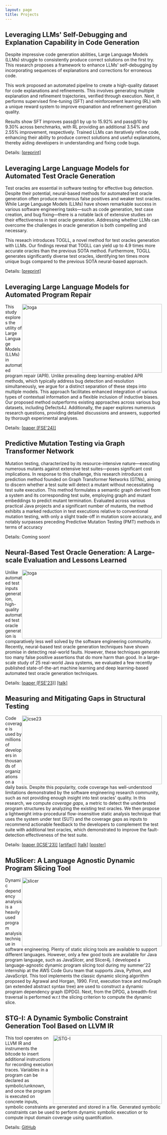 ```yaml
---
layout: page
title: Projects
---
```



## Leveraging LLMs' Self-Debugging and Explanation Capability in Code Generation

Despite impressive code generation abilities, Large Language Models (LLMs) struggle to consistently produce correct solutions on the first try. This research proposes a framework to enhance LLMs' self-debugging by incorporating sequences of explanations and corrections for erroneous code. 

This work proposed an automated pipeline to create a high-quality dataset for code explanations and refinements. This involves generating multiple explanation and refinement trajectories, verified through execution. Next, it performs supervised fine-tuning (SFT) and reinforcement learning (RL) with a unique reward system to improve expanation and refinement generation quality.

Results show SFT improves pass@1 by up to 15.92% and pass@10 by 9.30% across benchmarks, with RL providing an additional 3.54% and 2.55% improvement, respectively. Trained LLMs can iteratively refine code, enhancing their ability to produce correct solutions and useful explanations, thereby aiding developers in understanding and fixing code bugs.

Details: [\[preprint\]](https://arxiv.org/pdf/2405.18649)



## Leveraging Large Language Models for Automated Test Oracle Generation

Test oracles are essential in software testing for effective bug detection. Despite their potential, neural-based methods for automated test oracle generation often produce numerous false positives and weaker test oracles. While Large Language Models (LLMs) have shown remarkable success in various software engineering tasks—such as code generation, test case creation, and bug fixing—there is a notable lack of extensive studies on their effectiveness in test oracle generation. Addressing whether LLMs can overcome the challenges in oracle generation is both compelling and necessary.

This reseach introduces TOGLL, a novel method for test oracles generation with LLMs. Our findings reveal that TOGLL can yield up to 4.9 times more accurate oracles than the previous SOTA method. Furthermore, TOGLL generates significantly diverse test oracles, identifying ten times more unique bugs compared to the previous SOTA neural-based approach.

Details: [\[preprint\]](https://doi.org/10.48550/arXiv.2405.03786)

## Leveraging Large Language Models for Automated Program Repair

<img src="../assets/img/bug.png"
alt="toga"
width="450"
height="220"
style="float: right;" />

This study explores the utility of Large Language Models (LLMs) in automated program repair (APR). Unlike prevailing deep learning-enabled APR methods, which typically address bug detection and resolution simultaneously, we argue for a distinct separation of these steps into multiple models. This approach facilitates enhanced integration of various types of contextual information and a flexible inclusion of inductive biases. Our proposed method outperforms existing approaches across various bug datasets, including Defects4J. Additionally, the paper explores numerous research questions, providing detailed discussions and answers, supported by thorough experimental analyses.

Details: [\[paper (FSE'24)\]](https://doi.org/10.48550/arXiv.2404.11595)

## Predictive Mutation Testing via Graph Transformer Network

Mutation testing, characterized by its resource-intensive nature—executing numerous mutants against extensive test suites—poses significant cost implications. In response to this challenge, this research introduces a prediction method founded on Graph Transformer Networks (GTNs), aiming to discern whether a test suite will detect a mutant without necessitating test suite execution. This method formulates a semantic graph derived from a system and its corresponding test suite, employing graph and mutant embeddings to predict mutant termination. Evaluated across various practical Java projects and a significant number of mutants, the method exhibits a marked reduction in test executions relative to conventional mutation testing, with only a slight trade-off in mutation score accuracy, and notably surpasses preceding Predictive Mutation Testing (PMT) methods in terms of accuracy

Details: Coming soon!

## Neural-Based Test Oracle Generation: A Large-scale Evaluation and Lessons Learned

<img src="../assets/img/toga.png"
     alt="toga"
     width="450"
     height="220"
     style="float: right;" />

Unlike automated test inputs generation, high-quality automated test oracle generation is comparatively less well solved by the software engineering community. Recently, neural-based test oracle generation techniques have shown promise in detecting real-world faults. However, these techniques generate too many false positive assertions that do more harm than good. In a large-scale study of 25 real-world Java systems, we evaluated a few recently published state-of-the-art machine learning and deep learning-based automated test oracle generation techniques. 

Details: [\[paper (FSE'23)\]](https://dl.acm.org/doi/abs/10.1145/3611643.3616265) [\[talk\]]({{'/'|relative_url}}assets/presentations/FSE-2023-talk.pdf)


## Measuring and Mitigating Gaps in Structural Testing

<img src="../assets/img/icse23.png"
     alt="icse23"
     width="450"
     height="220"
     style="float: right;" />


Code coverage is used by millions of developers in thousands of organizations on a daily basis. Despite this popularity, code coverage has well-understood limitations demonstrated by the software engineering research community, such as not providing enough insight into test oracles' quality. In this research, we compute *coverage gaps*, a metric to detect the undertested program structures by analyzing the existing test oracles. We then propose a lightweight intra-procedural flow-insensitive static analysis technique that uses the system under test (SUT) and the coverage gaps as inputs to recommend actionable feedback to the developers to complement the test suite with additional test oracles, which demonstrated to improve the fault-detection effectiveness of the test suite.

Details: [\[paper (ICSE'23)\]](https://ieeexplore.ieee.org/document/10172745) [\[artifact\]](https://github.com/soneyahossain/hcc-gap-recommender/tree/main) [\[talk\]]({{'/'|relative_url}}assets/presentations/ICSE-2023-talk.pdf) [\[poster\]]({{'/'|relative_url}}assets/presentations/ICSE2023_poster_soneya.pdf)


## MuSlicer: A Language Agnostic Dynamic Program Slicing Tool
	
<img src="../assets/img/slicer.png"
     alt="slicer"
     width="450"
     height="220"
     style="float: right;" />

Dynamic dependency analysis is a heavily used program analysis technique in software engineering. Plenty of static slicing tools are available to support different languages. However, only a few good tools are available for Java program language, such as JavaSlicer, and Slicer4j. I developed a language-agnostic dynamic program slicing tool during my summer'22 internship at the AWS Code Guru team that supports Java, Python, and JavaScript. This tool implements the classic dynamic slicing algorithm proposed by Agrawal and Horgan, 1990. First, execution trace and muGraph (an extended abstract syntax tree) are used to construct a dynamic program dependency graph (DPDG). Next, from the DPDG, a breadth-first traversal is performed w.r.t the slicing criterion to compute the dynamic slice.



## STG-I: A Dynamic Symbolic Constraint Generation Tool Based on LLVM IR


<img src="../assets/img/stg-I.png"
     alt="STG-I"
     width="350"
     height="220"
     style="float: right;" />

This tool operates on LLVM IR and instruments the bitcode to insert additional instructions for recording execution traces. Variables in a program can be declared as symbolic/unknown, and once the program is executed on concrete inputs, symbolic constraints are generated and stored in a file. Generated symbolic constraints can be used to perform dynamic symbolic execution or to compute input domain coverage using quantifcation. 

Details: [GitHub](https://github.com/soneyahossain/STG-I)




